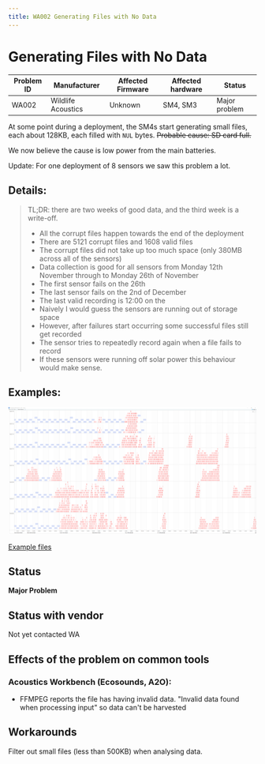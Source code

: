 ```yaml
---
title: WA002 Generating Files with No Data
---
```

# Generating Files with No Data

| Problem ID | Manufacturer       | Affected Firmware | Affected hardware | Status        |
| ---------- | ------------------ | ----------------- | ----------------- | ------------- |
| WA002      | Wildlife Acoustics | Unknown           | SM4, SM3          | Major problem |

At some point during a deployment, the SM4s start generating small files, each
about 128KB, each filled with `NUL` bytes. ~~Probable cause: SD card full.~~

We now believe the cause is low power from the main batteries.

Update: For one deployment of 8 sensors we saw this problem a lot.

## Details: 
> TL;DR: there are two weeks of good data, and the third week is a write-off.
> 
> - All the corrupt files happen towards the end of the deployment
> - There are 5121 corrupt files and 1608 valid files
> - The corrupt files did not take up too much space (only 380MB across all of the sensors)
> - Data collection is good for all sensors from Monday 12th November through to Monday 26th of November
> - The first sensor fails on the 26th
> - The last sensor fails on the 2nd of December
> - The last valid recording is 12:00 on the 
> - Naively I would guess the sensors are running out of storage space
> - However, after failures start occurring some successful files still get recorded
> - The sensor tries to repeatedly record again when a file fails to record
> - If these sensors were running off solar power this behaviour would make sense.

## Examples:
![sm4_failures_empty_file.png](../media/sm4_failures_empty_file.png)


[Example files](https://connectqutedu.sharepoint.com/:f:/s/QUTEcoacousticsAnon/EnHwCUaNbopNl2x8qq_rdYQBq8H9heeKECgSA7KdvPGByQ?e=UI897L)

## Status

**Major Problem**

## Status with vendor

Not yet contacted WA

## Effects of the problem on common tools

### Acoustics Workbench (Ecosounds, A2O):
- FFMPEG reports the file has having invalid data. "Invalid data found
when processing input" so data can't be harvested

## Workarounds

Filter out small files (less than 500KB) when analysing data.
